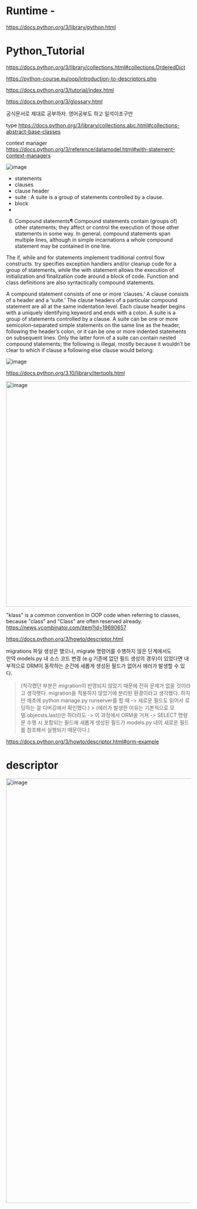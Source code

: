 # Runtime - 

https://docs.python.org/3/library/python.html


# Python_Tutorial

https://docs.python.org/3/library/collections.html#collections.OrderedDict

https://python-course.eu/oop/introduction-to-descriptors.php

https://docs.python.org/3/tutorial/index.html

https://docs.python.org/3/glossary.html

공식문서로 제대로 공부하자. 영어공부도 하고 일석이조구만

type
https://docs.python.org/3/library/collections.abc.html#collections-abstract-base-classes

context manager
https://docs.python.org/3/reference/datamodel.html#with-statement-context-managers

![image](https://user-images.githubusercontent.com/45473846/160242427-850592aa-fb92-4703-a238-b31e3f068618.png)

- statements
- clauses
- clause header
- suite : A suite is a group of statements controlled by a clause.
- block
- 


8. Compound statements¶
Compound statements contain (groups of) other statements; they affect or control the execution of those other statements in some way. In general, compound statements span multiple lines, although in simple incarnations a whole compound statement may be contained in one line.

The if, while and for statements implement traditional control flow constructs. try specifies exception handlers and/or cleanup code for a group of statements, while the with statement allows the execution of initialization and finalization code around a block of code. Function and class definitions are also syntactically compound statements.

A compound statement consists of one or more ‘clauses.’ A clause consists of a header and a ‘suite.’ 
The clause headers of a particular compound statement are all at the same indentation level. 
Each clause header begins with a uniquely identifying keyword and ends with a colon. 
A suite is a group of statements controlled by a clause. 
A suite can be one or more semicolon-separated simple statements on the same line as the header, following the header’s colon, or 
it can be one or more indented statements on subsequent lines. 
Only the latter form of a suite can contain nested compound statements; the following is illegal, 
mostly because it wouldn’t be clear to which if clause a following else clause would belong:

![image](https://user-images.githubusercontent.com/45473846/160265256-d4a1f208-b3ee-4ce7-bba8-e6c980023e05.png)


https://docs.python.org/3.10/library/itertools.html


<img width="613" alt="image" src="https://user-images.githubusercontent.com/45473846/160595536-502b4991-d3f3-4392-99be-4cdc34712661.png">

"klass" is a common convention in OOP code when referring to classes, because "class" and "Class" are often reserved already.
https://news.ycombinator.com/item?id=19690657



https://docs.python.org/3/howto/descriptor.html

migrations 파일 생성은 했으나, migrate 명령어를 수행하지 않은 단계에서도  
만약 models.py 내 소스 코드 변경 (e.g 기존에 없던 필드 생성의 경우)이 있었다면 
내부적으로 ORM이 동작하는 순간에 새롭게 생성된 필드가 없어서 에러가 발생할 수 있다. 
> (착각했던 부분은 migration이 반영되지 않았기 때문에 전혀 문제가 없을 것이라고 생각햇다. migration을 적용하지 않았기에 분리된 환경이라고 생각했다. 하지만 애초에 python manage.py runserver를 할 때 -> 새로운 필드도 읽어서 로딩하는 걸 디버깅에서 확인했다.) > (에러가 발생한 이유는 기본적으로 모델.objecsts.last()만 하더라도 -> 이 과정에서 ORM을 거쳐 -> SELECT 명령문 수행 시 포함되는 필드에 새롭게 생성된 필드가 models.py 내의 새로운 필드를 참조해서 실행되기 때문이다.)

https://docs.python.org/3/howto/descriptor.html#orm-example

# descriptor
<img width="1154" alt="image" src="https://user-images.githubusercontent.com/45473846/160647216-00380de8-cb1a-43b5-a82d-8d07fec760e2.png">

